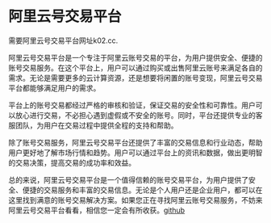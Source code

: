 # 阿里云号交易平台

需要阿里云号交易平台网址k02.cc.

阿里云号交易平台是一个专注于阿里云账号交易的平台，为用户提供安全、便捷的账号交易服务。在这个平台上，用户可以通过购买或出售阿里云账号来满足各自的需求。无论是需要更多的云计算资源，还是想要将闲置的账号变现，阿里云号交易平台都能够满足用户的需求。

平台上的账号交易都经过严格的审核和验证，保证交易的安全性和可靠性。用户可以放心进行交易，不必担心遇到虚假或不安全的账号。同时，平台还提供专业的客服团队，为用户在交易过程中提供全程的支持和帮助。

除了账号交易服务，阿里云号交易平台还提供了丰富的交易信息和行业动态，帮助用户更好地了解市场行情和趋势。用户可以通过平台上的资讯和数据，做出更明智的交易决策，提高交易的成功率和效益。

总的来说，阿里云号交易平台是一个值得信赖的账号交易平台，为用户提供了安全、便捷的交易服务和丰富的交易信息。无论是个人用户还是企业用户，都可以在这里找到满意的账号交易解决方案。如果您正在寻找阿里云账号交易服务，不妨来阿里云号交易平台看看，相信您一定会有所收获。[github](https://github.com)